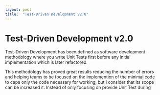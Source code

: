 ```yaml
---
layout: post
title:  "Test-Driven Development v2.0"
---
```


Test-Driven Development v2.0
============================

Test-Driven Development has been defined as software development
methodology where you write Unit Tests first before any initial
implementation which is later refactored.

This methodology has proved great results reducing the number of
errors and helping teams to be focused on the implemention of the
minimal code to capa only the
code necessary for working, but I consider that its scope can be increased it.
Instead of only focusing on provide Unit Test during
